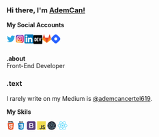 ### Hi there, I'm [AdemCan!](https://mr.ademcan.cf) 

**My Social Accounts**

<a href="https://twitter.com/Can0Bey">
  <img align="left" alt="AdemCan | Twitter" width="21px" src="https://raw.githubusercontent.com/AdemCan0BEY/AdemCan0BEY/master/assets/twitter.svg" />
</a>

<a href="https://www.instagram.com/ademcancertel_/">
  <img align="left" alt="AdemCan | İnstagram" width="21px" src="image/instagram.png" />
</a>

<a href="https://www.linkedin.com/in/ademcan-certel-24aa411b2/">
  <img align="left" alt="AdemCan | Linkedin" width="21px" src="image/174857.png" />
</a>

<a href="https://dev.to/ademcan/">
  <img align="left" alt="AdemCan | Dev" width="21px" src="https://github.com/AdemCan0BEY/AdemCan0BEY/blob/master/image/dev-icon.svg" />
</a>

<a href="https://gitlab.com/AdemCan0BEY">
  <img align="left" alt="AdemCan | GitLab" width="21px" src="https://github.com/AdemCan0BEY/AdemCan0BEY/blob/master/image/GitLab_Logo.png" />
</a>

<a href="https://ademcan.hashnode.dev/">
  <img align="left" alt="AdemCan | Hashnode" width="21px" src="https://github.com/AdemCan0BEY/AdemCan0BEY/blob/master/image/hashnode.png" />
</a>



<br />
<br />

**.about**<br>
Front-End Developer


### .text
I rarely write on my Medium is [@ademcancertel619](https://medium.com/@ademcancertel619).<br>

**My Skils**  

<code><img height="20" src="https://raw.githubusercontent.com/github/explore/80688e429a7d4ef2fca1e82350fe8e3517d3494d/topics/html/html.png"></code>
<code><img height="20" src="https://raw.githubusercontent.com/github/explore/80688e429a7d4ef2fca1e82350fe8e3517d3494d/topics/css/css.png"></code> 
<code><img height="20" src="image/bootstrap.png"></code> 
<code><img height="20" src="https://raw.githubusercontent.com/github/explore/80688e429a7d4ef2fca1e82350fe8e3517d3494d/topics/javascript/javascript.png"></code> 
<code><img height="20" src="image/electronjs.png"></code> 
<code><img height="20" src="image/reactjs.png"></code>
